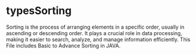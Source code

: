 # typesSorting
Sorting is the process of arranging elements in a specific order, usually in ascending or descending order. It plays a crucial role in data processing, making it easier to search, analyze, and manage information efficiently. This File includes Basic to Advance Sorting  in JAVA.
